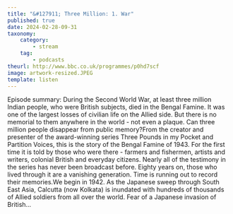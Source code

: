 ```yaml
---
title: "&#127911; Three Million: 1. War"
published: true
date: 2024-02-28-09-31
taxonomy:
    category:
        - stream
    tag:
        - podcasts
theurl: http://www.bbc.co.uk/programmes/p0hd7scf
image: artwork-resized.JPEG
template: listen
---
```


Episode summary: During the Second World War, at least three million Indian people, who were British subjects, died in the Bengal Famine. It was one of the largest losses of civilian life on the Allied side. But there is no memorial to them anywhere in the world - not even a plaque. Can three million people disappear from public memory?From the creator and presenter of the award-winning series Three Pounds in my Pocket and Partition Voices, this is the story of the Bengal Famine of 1943. For the first time it is told by those who were there - farmers and fishermen, artists and writers, colonial British and everyday citizens. Nearly all of the testimony in the series has never been broadcast before. Eighty years on, those who lived through it are a vanishing generation. Time is running out to record their memories.We begin in 1942. As the Japanese sweep through South East Asia, Calcutta (now Kolkata) is inundated with hundreds of thousands of Allied soldiers from all over the world. Fear of a Japanese invasion of British&hellip;
